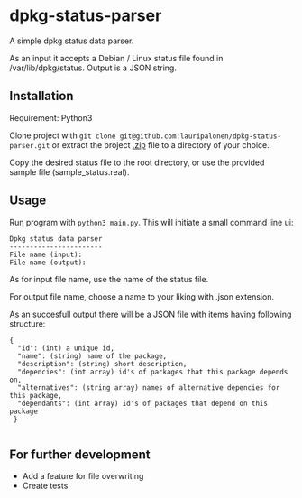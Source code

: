 # dpkg-status-parser
A simple dpkg status data parser.  

As an input it accepts a Debian / Linux status file found in /var/lib/dpkg/status. Output is a JSON string.

## Installation  
Requirement: Python3

Clone project with `git clone git@github.com:lauripalonen/dpkg-status-parser.git` or extract the project [.zip](https://github.com/lauripalonen/dpkg-status-parser/archive/master.zip) file to a directory of your choice.  

Copy the desired status file to the root directory, or use the provided sample file (sample_status.real). 

## Usage
Run program with `python3 main.py`. This will initiate a small command line ui:
```
Dpkg status data parser
-----------------------
File name (input): 
File name (output): 
```
As for input file name, use the name of the status file.  

For output file name, choose a name to your liking with .json extension.

As an succesfull output there will be a JSON file with items having following structure:  
```
{
  "id": (int) a unique id,
  "name": (string) name of the package,
  "description": (string) short description,
  "depencies": (int array) id's of packages that this package depends on,
  "alternatives": (string array) names of alternative depencies for this package,
  "dependants": (int array) id's of packages that depend on this package
 }
  
```
## For further development
- Add a feature for file overwriting
- Create tests



